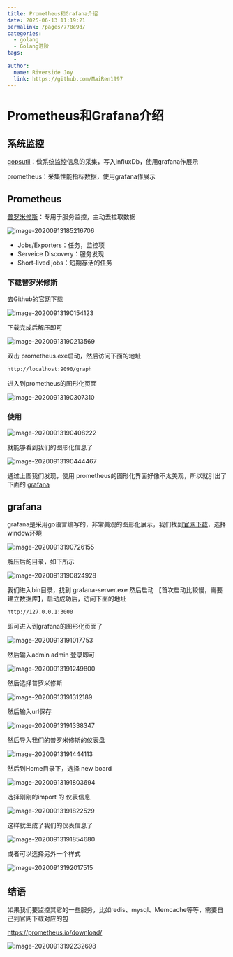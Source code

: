 ```yaml
---
title: Prometheus和Grafana介绍
date: 2025-06-13 11:19:21
permalink: /pages/778e9d/
categories:
  - golang
  - Golang进阶
tags:
  - 
author: 
  name: Riverside Joy
  link: https://github.com/MaiRen1997
---
```

# Prometheus和Grafana介绍

## 系统监控

[gopsutil](https://www.liwenzhou.com/posts/Go/go_gopsutil/)：做系统监控信息的采集，写入influxDb，使用grafana作展示

prometheus：采集性能指标数据，使用grafana作展示

## Prometheus

[普罗米修斯](https://github.com/prometheus/prometheus)：专用于服务监控，主动去拉取数据

![image-20200913185216706](images/image-20200913185216706.png)

- Jobs/Exporters：任务，监控项
- Serveice Discovery：服务发现
- Short-lived jobs：短期存活的任务

### 下载普罗米修斯

去Github的[官网](https://github.com/prometheus/prometheus/releases/tag/v2.21.0)下载

![image-20200913190154123](images/image-20200913190154123.png)

下载完成后解压即可

![image-20200913190213569](images/image-20200913190213569.png)

双击 prometheus.exe启动，然后访问下面的地址

```bash
http://localhost:9090/graph
```

进入到prometheus的图形化页面

![image-20200913190307310](images/image-20200913190307310.png)

### 使用

![image-20200913190408222](images/image-20200913190408222.png)

就能够看到我们的图形化信息了

![image-20200913190444467](images/image-20200913190444467.png)

通过上图我们发现，使用 prometheus的图形化界面好像不太美观，所以就引出了下面的  [grafana](https://grafana.com/)

## grafana

grafana是采用go语言编写的，非常美观的图形化展示，我们找到[官网下载](https://grafana.com/grafana/download?platform=windows)，选择window环境

![image-20200913190726155](images/image-20200913190726155.png)

解压后的目录，如下所示

![image-20200913190824928](images/image-20200913190824928.png)

我们进入bin目录，找到 grafana-server.exe 然后启动 【首次启动比较慢，需要建立数据库】，启动成功后，访问下面的地址

```bash
http://127.0.0.1:3000
```

即可进入到grafana的图形化页面了

![image-20200913191017753](images/image-20200913191017753.png)

然后输入admin  admin 登录即可

![image-20200913191249800](images/image-20200913191249800.png)

然后选择普罗米修斯

![image-20200913191312189](images/image-20200913191312189.png)

然后输入url保存

![image-20200913191338347](images/image-20200913191338347.png)

然后导入我们的普罗米修斯的仪表盘

![image-20200913191444113](images/image-20200913191444113.png)

然后到Home目录下，选择 new board

![image-20200913191803694](images/image-20200913191803694.png)

选择刚刚的import 的 仪表信息

![image-20200913191822529](images/image-20200913191822529.png)

这样就生成了我们的仪表信息了

![image-20200913191854680](images/image-20200913191854680.png)

或者可以选择另外一个样式

![image-20200913192017515](images/image-20200913192017515.png)

## 结语

如果我们要监控其它的一些服务，比如redis、mysql、Memcache等等，需要自己到官网下载对应的包

https://prometheus.io/download/

![image-20200913192232698](images/image-20200913192232698.png)